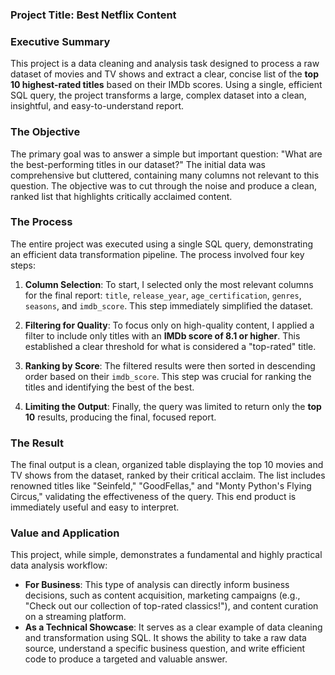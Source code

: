 

### Project Title: **Best Netflix Content**

### Executive Summary

This project is a data cleaning and analysis task designed to process a raw dataset of movies and TV shows and extract a clear, concise list of the **top 10 highest-rated titles** based on their IMDb scores. Using a single, efficient SQL query, the project transforms a large, complex dataset into a clean, insightful, and easy-to-understand report.

### The Objective

The primary goal was to answer a simple but important question: "What are the best-performing titles in our dataset?" The initial data was comprehensive but cluttered, containing many columns not relevant to this question. The objective was to cut through the noise and produce a clean, ranked list that highlights critically acclaimed content.

### The Process

The entire project was executed using a single SQL query, demonstrating an efficient data transformation pipeline. The process involved four key steps:

1.  **Column Selection**: To start, I selected only the most relevant columns for the final report: `title`, `release_year`, `age_certification`, `genres`, `seasons`, and `imdb_score`. This step immediately simplified the dataset.

2.  **Filtering for Quality**: To focus only on high-quality content, I applied a filter to include only titles with an **IMDb score of 8.1 or higher**. This established a clear threshold for what is considered a "top-rated" title.

3.  **Ranking by Score**: The filtered results were then sorted in descending order based on their `imdb_score`. This step was crucial for ranking the titles and identifying the best of the best.

4.  **Limiting the Output**: Finally, the query was limited to return only the **top 10** results, producing the final, focused report.

### The Result

The final output is a clean, organized table displaying the top 10 movies and TV shows from the dataset, ranked by their critical acclaim. The list includes renowned titles like "Seinfeld," "GoodFellas," and "Monty Python's Flying Circus," validating the effectiveness of the query. This end product is immediately useful and easy to interpret.

### Value and Application

This project, while simple, demonstrates a fundamental and highly practical data analysis workflow:

* **For Business**: This type of analysis can directly inform business decisions, such as content acquisition, marketing campaigns (e.g., "Check out our collection of top-rated classics!"), and content curation on a streaming platform.
* **As a Technical Showcase**: It serves as a clear example of data cleaning and transformation using SQL. It shows the ability to take a raw data source, understand a specific business question, and write efficient code to produce a targeted and valuable answer.
